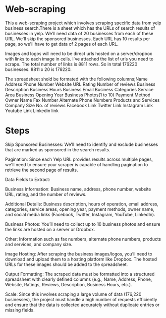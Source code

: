 # Web-scraping
This a web-scraping project which involves scraping specific data from yelp business search.There is a sheet which has the URLs of search results of businesses in yelp. We'll need data of 20 businesses from each of these URL. We'll skip the sponsored businesses. Each URL has 10 results per page, so we'll have to get data of 2 pages of each URL.

Images and logos will need to be direct urls hosted on a server/dropbox with links to each image in cells. I've attached the list of urls you need to scrape. The total number of links is 8811 rows. So in total 176220 businesses. 8811 x 20 is 176220.

The spreadsheet shold be formated with the following columns;Name	Address	Phone Number	Website URL	Rating	Number of reviews	Business Description	Business Hours	Business Email	Business Categories	Service Area	Business Opening Year	Business Photos(1 to 10)	Payment Method	Owner Name	Fax Number	Alternate Phone Numbers	Products and Services	Company Size	No. of reviews	Facebook Link	Twitter Link	Instagram Link	Youtube Link	Linkedin link	

# Steps
Skip Sponsored Businesses: We'll need to identify and exclude businesses that are marked as sponsored in the search results.

Pagination: Since each Yelp URL provides results across multiple pages, we'll need to ensure your scraper is capable of handling pagination to retrieve the second page of results.


Data Fields to Extract:

Business Information: Business name, address, phone number, website URL, rating, and the number of reviews.

Additional Details: Business description, hours of operation, email address, categories, service areas, opening year, payment methods, owner name, and social media links (Facebook, Twitter, Instagram, YouTube, LinkedIn).

Business Photos: You’ll need to collect up to 10 business photos and ensure the links are hosted on a server or Dropbox.

Other: Information such as fax numbers, alternate phone numbers, products and services, and company size.

Image Hosting: After scraping the business images/logos, you’ll need to download and upload them to a hosting platform like Dropbox. The hosted URLs for these images should be added to the spreadsheet.


Output Formatting: The scraped data must be formatted into a structured spreadsheet with clearly defined columns (e.g., Name, Address, Phone, Website, Ratings, Reviews, Description, Business Hours, etc.).


Scale: Since this involves scraping a large volume of data (176,220 businesses), the project must handle a high number of requests efficiently and ensure that the data is collected accurately without duplicate entries or missing fields.
